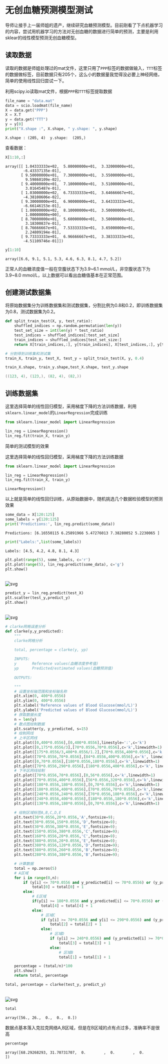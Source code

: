 # 无创血糖预测模型测试

导师让接手上一届师姐的遗产，继续研究血糖预测模型。目前刚看了下点机器学习的内容，尝试用机器学习的方法对无创血糖的数据进行简单的预测，主要是利用sklear的线性模型预测无创血糖模型。

## 读取数据



读取的数据是师姐处理过的mat文件，这里只用了`PPP`标签的数据做输入，`TTT`标签的数据做标签，目前数据只有205个，这么小的数据量我觉得没必要上神经网络，简单的使用线性回归尝试一下。

利用scipy.io读取mat文件，根据`PPP`和`TTT`标签提取数据

```python
file_name = "data.mat"
data = scio.loadmat(file_name)
X = data.get("PPP")
X = X.T
y = data.get("TTT")
y = y[0]
print("X.shape :", X.shape, " y.shape: ", y.shape)
```

```shell
X.shape : (205, 4)  y.shape:  (205,)
```

查看数据：

```python
X[1:10,:]
```

```shell
array([[ 1.04333333e+02,  5.80000000e+01,  3.32000000e+01,
        -6.43337135e-01],
       [ 9.50000000e+01,  7.30000000e+01,  3.55000000e+01,
         9.59860109e-02],
       [ 9.40000000e+01,  7.10000000e+01,  3.51000000e+01,
         3.01645487e-01],
       [ 1.03000000e+02,  6.73333333e+01,  3.64666667e+01,
        -4.38108606e-02],
       [ 9.30000000e+01,  6.90000000e+01,  3.64333333e+01,
        -6.66146153e-01],
       [ 1.00000000e+02,  8.10000000e+01,  3.50000000e+01,
         1.00000000e+00],
       [ 8.70000000e+01,  5.60000000e+01,  3.50000000e+01,
         3.18300837e-01],
       [ 8.76666667e+01,  7.53333333e+01,  3.65000000e+01,
         2.24809194e-01],
       [ 9.73333333e+01,  6.96666667e+01,  3.38333333e+01,
        -4.51109746e-01]])
```

```python
y[1:10]
```

```shell
array([6.6, 9.1, 5.1, 5.3, 4.6, 6.3, 8.1, 4.7, 5.2])
```

正常人的血糖浓度值一般在空腹状态下为3.9~6.1 mmol/L，非空腹状态下为3.9~8.0 mmol/L，以上数据可以看出血糖值基本在正常范围。

## 创建测试数据集

将原始数据集分为训练数据集和测试数据集，分割比例为0.8和0.2，即训练数据集为0.8，测试数据集为0.2。

```python
def split_train_test(X, y, test_ratio):
    shuffled_indices = np.random.permutation(len(y))
    test_set_size = int(len(y) * test_ratio)
    test_indices = shuffled_indices[:test_set_size]
    train_indices = shuffled_indices[test_set_size:]
    return X[train_indices,:], y[train_indices], X[test_indices,:], y[test_indices]
```

```python
# 分割得到训练集和测试集
train_X, train_y, test_X, test_y = split_train_test(X, y, 0.4)
```

```python
train_X.shape, train_y.shape,test_X.shape, test_y.shape
```

```powershell
((123, 4), (123,), (82, 4), (82,))
```

## 训练数据集

这里选择简单的线性回归模型，采用梯度下降的方法训练数据，利用`sklearn.linear_model`的`LinearRegression`完成训练

```python
from sklearn.linear_model import LinearRegression

lin_reg = LinearRegression()
lin_reg.fit(train_X, train_y)
```

简单的测试模型的效果

这里选择简单的线性回归模型，采用梯度下降的方法训练数据


```python
from sklearn.linear_model import LinearRegression

lin_reg = LinearRegression()
lin_reg.fit(train_X, train_y)
```




    LinearRegression()



以上就是简单的线性回归训练，从原始数据中，随机挑选几个数据检验模型的预测效果


```python
some_data = X[120:125]
some_labels = y[120:125]
print('Predictions:', lin_reg.predict(some_data))
```

    Predictions: [6.16550115 6.25891966 5.47276013 7.38280052 5.2230065 ]



```python
print("Labels:",list(some_labels))
```

    Labels: [4.5, 4.2, 4.8, 8.1, 4.3]



```python
plt.plot(range(5), some_labels, c='r')
plt.plot(range(5), lin_reg.predict(some_data), c='g')
plt.show()
```


​    
![svg](/home/madao/文档/codes/python/BloodGlucosePredict/LinearRegressionPredict_files/LinearRegressionPredict_19_0.svg)
​    



```python
predict_y = lin_reg.predict(test_X)
plt.scatter(test_y,predict_y)
plt.show()
```


​    
![svg](/home/madao/文档/codes/python/BloodGlucosePredict/LinearRegressionPredict_files/LinearRegressionPredict_20_0.svg)
​    



```python
# clarke网格误差分析
def clarke(y,y_predicted):
    """
    clarke网格分析

    total, percentage = clarke(y, yp)
    
    INPUTS:
    y       Reference values(血糖浓度参考值)
    yp      Predicted/estimated values(血糖预测值)
    
    OUTPUTS:

    """
    # 设置坐标轴范围和坐标轴名称
    plt.xlim(0, 400*0.0556)
    plt.ylim(0, 400*0.0556)
    plt.xlabel('Reference values of Blood Glucose(mmol/L)')
    plt.ylabel('Predicted values of Blood Glucose(mmol/L)')
    # 获取数据长度
    n = len(y)
    # 散点图绘制数据
    plt.scatter(y, y_predicted, s=15)
    # 绘制网线
    # 上半区网线
    plt.plot([0,400*0.0556],[0,400*0.0556],linestyle=':',c='k') 
    plt.plot([0,175*0.0556/3],[70*0.0556,70*0.0556],c='k',linewidth=1)
    plt.plot([175*0.0556/3,400*0.0556/1.2],[70*0.0556,400*0.0556],c='k',linewidth=1)
    plt.plot([70*0.0556,70*0.0556],[84*0.0556,400*0.0556],c='k', linewidth=1)
    plt.plot([0,70*0.0556],[180*0.0556,180*0.0556],c='k',linewidth=1)
    plt.plot([70*0.0556,290*0.0556],[180*0.0556,400*0.0556],c='k', linewidth=1)
    # 下半区网线绘制
    plt.plot([70*0.0556,70*0.0556],[0,56*0.0556],c='k',linewidth=1)
    plt.plot([70*0.0556,400*0.0556],[56*0.0556,320*0.0556],c='k',linewidth=1)
    plt.plot([180*0.0556,180*0.0556],[0,70*0.0556],c='k',linewidth=1)
    plt.plot([180*0.0556,400*0.0556],[70*0.0556,70*0.0556],c='k',linewidth=1)
    plt.plot([240*0.0556,240*0.0556],[70*0.0556,180*0.0556],c='k',linewidth=1)
    plt.plot([240*0.0556,400*0.0556],[180*0.0556,180*0.0556],c='k',linewidth=1)
    plt.plot([130*0.0556,180*0.0556],[0,70*0.0556],c='k',linewidth=1)
    
    # 绘制区域标签A,B,C,D,E
    plt.text(30*0.0556,20*0.0556,'A',fontsize=9);
    plt.text(30*0.0556,150*0.0556,'D',fontsize=9);
    plt.text(30*0.0556,380*0.0556,'E',fontsize=9);
    plt.text(150*0.0556,380*0.0556,'C',fontsize=9);
    plt.text(160*0.0556,20*0.0556,'C',fontsize=9);
    plt.text(380*0.0556,20*0.0556,'E',fontsize=9);
    plt.text(380*0.0556,120*0.0556,'D',fontsize=9);
    plt.text(380*0.0556,260*0.0556,'B',fontsize=9);
    plt.text(280*0.0556,380*0.0556,'B',fontsize=9);

    # 计算数据
    total = np.zeros(5)
    # A区域
    for i in range(0,n):
        if (y[i] <= 70*0.0556 and y_predicted[i] <= 70*0.0556) or (y_predicted[i] <= 1.2*y[i] and y_predicted[i] >= 0.8*y[i]): 
            total[0] = total[0] + 1
        else:
            # E区域
            if(y[i] >= 180*0.0556 and y_predicted[i] <= 70*0.0556) or (y[i] <= 70*0.0556 and y_predicted[i] >= 180*0.0556):
                total[4] = total[4] + 1
            else:
                # 区域C
                if (y[i] >= 70*0.0556 and y[i] <= 290*0.0556) and (y_predicted[i] >= y[i] + 110*0.0556) or (y[i] >= 130*0.0556 and y[i] <= 180*0.0556) and (y_predicted[i] <= (7/5)*y[i] - 182*0.0556):
                    total[2] = total[2] + 1
                else:
                    # 区域D
                    if (y[i] >= 240*0.0556) and (y_predicted[i] >= 70*0.0556) and (y_predicted[i] <= 180*0.0556) or (y[i] <= 175*0.0556/3 and y_predicted[i] <= 180*0.0556) and (y_predicted[i] >= 70*0.0556) or (y[i] >= 175*0.0556/3 and y[i] <= 70*0.0556) and (y_predicted[i] >= (6/5)*y[i]):
                        total[3] = total[3] + 1
                    else:
                        # 区域B
                        total[1] = total[1] + 1

    percentage = (total/n)*100
    plt.show()
    return total, percentage
```


```python
total, percentage = clarke(test_y, predict_y)
```


​    
![svg](/home/madao/文档/codes/python/BloodGlucosePredict/LinearRegressionPredict_files/LinearRegressionPredict_22_0.svg)
​    



```python
total
```




    array([56., 26.,  0.,  0.,  0.])



数据点基本落入克拉克网络A,B区域，但是在B区域的点有点过多，准确率不是很高


```python
percentage
```




    array([68.29268293, 31.70731707,  0.        ,  0.        ,  0.        ])






